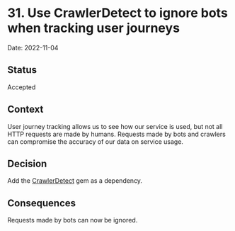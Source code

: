 # 31. Use CrawlerDetect to ignore bots when tracking user journeys

Date: 2022-11-04

## Status

Accepted

## Context

User journey tracking allows us to see how our service is used, but not all HTTP requests are made by humans. Requests made by bots and crawlers can compromise the accuracy of our data on service usage.

## Decision

Add the [CrawlerDetect](https://github.com/loadkpi/crawler_detect) gem as a dependency.

## Consequences

Requests made by bots can now be ignored.
